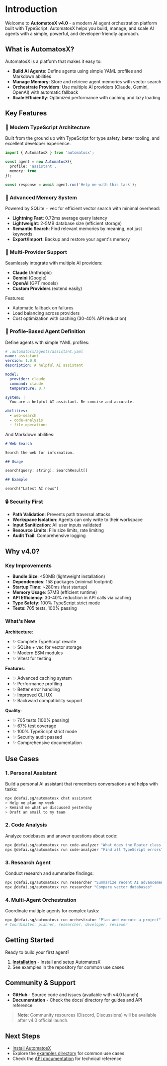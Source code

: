 # Introduction

Welcome to **AutomatosX v4.0** - a modern AI agent orchestration platform built with TypeScript. AutomatosX helps you build, manage, and scale AI agents with a simple, powerful, and developer-friendly approach.

## What is AutomatosX?

AutomatosX is a platform that makes it easy to:

- **Build AI Agents**: Define agents using simple YAML profiles and Markdown abilities
- **Manage Memory**: Store and retrieve agent memories with vector search
- **Orchestrate Providers**: Use multiple AI providers (Claude, Gemini, OpenAI) with automatic fallback
- **Scale Efficiently**: Optimized performance with caching and lazy loading

## Key Features

### 🚀 Modern TypeScript Architecture

Built from the ground up with TypeScript for type safety, better tooling, and excellent developer experience.

```typescript
import { AutomatosX } from 'automatosx';

const agent = new AutomatosX({
  profile: 'assistant',
  memory: true
});

const response = await agent.run('Help me with this task');
```

### 🧠 Advanced Memory System

Powered by SQLite + vec for efficient vector search with minimal overhead:

- **Lightning Fast**: 0.72ms average query latency
- **Lightweight**: 2-5MB database size (efficient storage)
- **Semantic Search**: Find relevant memories by meaning, not just keywords
- **Export/Import**: Backup and restore your agent's memory

### 🔌 Multi-Provider Support

Seamlessly integrate with multiple AI providers:

- **Claude** (Anthropic)
- **Gemini** (Google)
- **OpenAI** (GPT models)
- **Custom Providers** (extend easily)

Features:
- Automatic fallback on failures
- Load balancing across providers
- Cost optimization with caching (30-40% API reduction)

### 📝 Profile-Based Agent Definition

Define agents with simple YAML profiles:

```yaml
# .automatosx/agents/assistant.yaml
name: assistant
version: 1.0.0
description: A helpful AI assistant

model:
  provider: claude
  command: claude
  temperature: 0.7

system: |
  You are a helpful AI assistant. Be concise and accurate.

abilities:
  - web-search
  - code-analysis
  - file-operations
```

And Markdown abilities:

```markdown
# Web Search

Search the web for information.

## Usage

search(query: string): SearchResult[]

## Example

search("Latest AI news")
```

### 🔒 Security First

- **Path Validation**: Prevents path traversal attacks
- **Workspace Isolation**: Agents can only write to their workspace
- **Input Sanitization**: All user inputs validated
- **Resource Limits**: File size limits, rate limiting
- **Audit Trail**: Comprehensive logging

## Why v4.0?

### Key Improvements

- **Bundle Size**: <50MB (lightweight installation)
- **Dependencies**: 158 packages (minimal footprint)
- **Startup Time**: ~280ms (fast startup)
- **Memory Usage**: 57MB (efficient runtime)
- **API Efficiency**: 30-40% reduction in API calls via caching
- **Type Safety**: 100% TypeScript strict mode
- **Tests**: 705 tests, 100% passing

### What's New

**Architecture**:
- ✨ Complete TypeScript rewrite
- ✨ SQLite + vec for vector storage
- ✨ Modern ESM modules
- ✨ Vitest for testing

**Features**:
- ✨ Advanced caching system
- ✨ Performance profiling
- ✨ Better error handling
- ✨ Improved CLI UX
- ✨ Backward compatibility support

**Quality**:
- ✨ 705 tests (100% passing)
- ✨ 67% test coverage
- ✨ 100% TypeScript strict mode
- ✨ Security audit passed
- ✨ Comprehensive documentation

## Use Cases

### 1. Personal Assistant

Build a personal AI assistant that remembers conversations and helps with tasks:

```bash
npx @defai.sg/automatosx chat assistant
> Help me plan my week
> Remind me what we discussed yesterday
> Draft an email to my team
```

### 2. Code Analysis

Analyze codebases and answer questions about code:

```bash
npx @defai.sg/automatosx run code-analyzer "What does the Router class do?"
npx @defai.sg/automatosx run code-analyzer "Find all TypeScript errors"
```

### 3. Research Agent

Conduct research and summarize findings:

```bash
npx @defai.sg/automatosx run researcher "Summarize recent AI advancements"
npx @defai.sg/automatosx run researcher "Compare vector databases"
```

### 4. Multi-Agent Orchestration

Coordinate multiple agents for complex tasks:

```bash
npx @defai.sg/automatosx run orchestrator "Plan and execute a project"
# Coordinates: planner, researcher, developer, reviewer
```

## Getting Started

Ready to build your first agent?

1. **[Installation](./installation.md)** - Install and setup AutomatosX
2. See examples in the repository for common use cases

## Community & Support

- **GitHub** - Source code and issues (available with v4.0 launch)
- **Documentation** - Check the docs/ directory for guides and API reference

> **Note**: Community resources (Discord, Discussions) will be available after v4.0 official launch.

## Next Steps

- [Install AutomatosX](./installation.md)
- Explore the [examples directory](../../examples/) for common use cases
- Check the [API documentation](../api/) for technical reference
